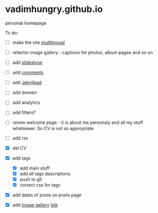 # vadimhungry.github.io
personal homepage

To do:
- [ ] make the site [multilingual](https://www.kooslooijesteijn.net/blog/multilingual-website-with-jekyll-collections)
- [ ] refactor image gallery - captions for photos, album pages and so on
- [ ] add [slideshow](https://html5css.ru/howto/howto_js_slideshow.php)
- [ ] add [comments](https://mademistakes.com/mastering-jekyll/static-comments/)
- [ ] add [Jekyllpad](https://www.jekyllpad.com/)
- [ ] add domain
- [ ] add analytics
- [ ] add filters?
- [ ] renew welcome page - it is about me personaly and all my stuff whatsewer. So CV is not so appropriate
- [ ] add rss
- [x] del CV
- [x] add tags
  - [x] add main stuff
  - [x] add all tags descriptions
  - [x] push to git
  - [x] correct css for tags
- [x] add dates of posts on posts page 
- [x] add [image gallery](https://mademistakes.com/mastering-jekyll/static-files/) [link](https://jekyllcodex.org/without-plugin/image-gallery/#)

